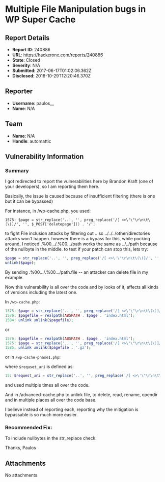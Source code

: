 # Multiple File Manipulation bugs in WP Super Cache 

## Report Details
- **Report ID**: 240886
- **URL**: https://hackerone.com/reports/240886
- **State**: Closed
- **Severity**: N/A
- **Submitted**: 2017-06-17T01:02:06.362Z
- **Disclosed**: 2018-10-29T12:20:46.370Z

## Reporter
- **Username**: paulos__
- **Name**: N/A

## Team
- **Name**: N/A
- **Handle**: automattic

## Vulnerability Information
### Summary

I got redirected to report the vulnerabilities here by Brandon Kraft (one of your developers), so I am reporting them here.

Basically, the issue is caused because of insufficient filtering (there is one but it can be bypassed)

For instance, in /wp-cache.php, you used:

`1575: $page = str_replace('..', '', preg_replace('/[ <>\'\"\r\n\t\(\)]/', '', $_POST['deletepage'])) . '/';`

to fight File inclusion attacks by filtering out .. so ../../../other/directories attacks won't happen. however there is a bypass for this, while pocking around, I noticed .%00.../.%00.../path works the same as ../../path because of the nullbyte in the middle. to test if your patch can stop this, lets try:
```php
$page = str_replace('..', '', preg_replace('/[ <>\'\"\r\n\t\(\)]/', '', $_GET['deletepage'])) . '/';
unlink($page);
```

By sending .%00.../.%00.../path.file -- an attacker can delete file in my example.

Now this vulnerability is all over the code and by looks of it, affects all kinds of versions including the latest one.

In `/wp-cache.php`:
```php
1575: $page = str_replace('..', '', preg_replace('/[ <>\'\"\r\n\t\(\)]/', '', $_POST['deletepage'])) . '/'; 
1576: $pagefile = realpath(ABSPATH . $page . 'index.html'); 
1584: unlink unlink($pagefile); 
```

or 
```php
1576: $pagefile = realpath(ABSPATH . $page . 'index.html'); 
1575: $page = str_replace('..', '', preg_replace('/[ <>\'\"\r\n\t\(\)]/', '', $_POST['deletepage'])) . '/';
1585: unlink unlink($pagefile . '.gz'); 
```

or in `/wp-cache-phase1.php`:

where `$requset_uri` is defined as:
```php
15: $request_uri = str_replace('..', '', preg_replace('/[ <>\'\"\r\n\t\(\)]/', '', $_SERVER['REQUEST_URI'])); 
```

and used multiple times all over the code. 

And in /advanced-cache.php to unlink file, to delete, read, rename, opendir and in multiple places all over the code base.

I believe instead of reporting each, reporting why the mitigation is bypassable is so much more easier.

### Recommended Fix:

To include nullbytes in the str_replace check.


Thanks,
Paulos

## Attachments
No attachments
